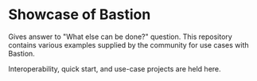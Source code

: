 # Showcase of Bastion

Gives answer to "What else can be done?" question.
This repository contains various examples supplied
by the community for use cases with Bastion.

Interoperability, quick start, and use-case projects are held here.
